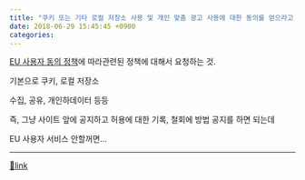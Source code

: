 ```yaml
---
title: "쿠키 또는 기타 로컬 저장소 사용 및 개인 맞춤 광고 사용에 대한 동의를 얻으라고 하는 이유 gdpr"
date: 2018-06-29 15:45:45 +0900
categories: 
---
```

  

[EU 사용자 동의 정책](https://www.google.com/about/company/user-consent-policy.html "EU 사용자 동의 정책")에 따라관련된 정책에 대해서 요청하는 것.

  


기본으로 쿠키, 로컬 저장소

수집, 공유, 개인하데이터 등등

  


즉, 그냥 사이트 앞에 공지하고 허용에 대한 기록, 철회에 방법 공지를 하면 되는데

EU 사용자 서비스 안할꺼면...



  ***
[🔗link](http://www.mins01.com/mh/tech/read/1170)